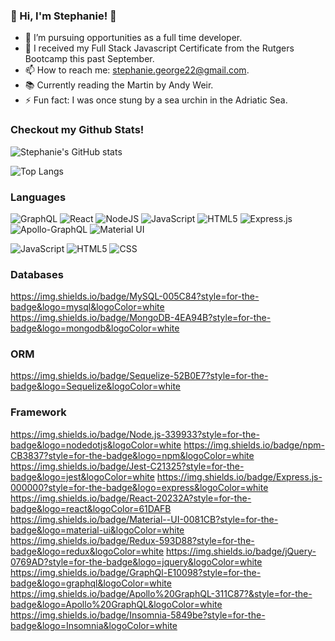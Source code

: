 ### 👋 Hi, I'm Stephanie! 👋

<!--
**stephgeorge22/stephgeorge22** is a ✨ _special_ ✨ repository because its `README.md` (this file) appears on your GitHub profile.

Here are some ideas to get you started:
-->

- 🔭 I’m pursuing opportunities as a full time developer.
- 🌱 I received my Full Stack Javascript Certificate from the Rutgers Bootcamp this past September.
- 📫 How to reach me: stephanie.george22@gmail.com.
- 📚 Currently reading the Martin by Andy Weir.
- ⚡ Fun fact: I was once stung by a sea urchin in the Adriatic Sea.

### Checkout my Github Stats! 

![Stephanie's GitHub stats](https://github-readme-stats.vercel.app/api?username=stephgeorge22&show_icons=true&theme=tokyonight)

![Top Langs](https://github-readme-stats.vercel.app/api/top-langs/?username=stephgeorge22&show_icons=true&theme=tokyonight)

### Languages

 ![GraphQL](https://img.shields.io/badge/-GraphQL-E10098?style=for-the-badge&logo=graphql&logoColor=white)
![React](https://img.shields.io/badge/react-%2320232a.svg?style=for-the-badge&logo=react&logoColor=%2361DAFB)
![NodeJS](https://img.shields.io/badge/node.js-6DA55F?style=for-the-badge&logo=node.js&logoColor=white)
 ![JavaScript](https://img.shields.io/badge/javascript-%23323330.svg?style=for-the-badge&logo=javascript&logoColor=%23F7DF1E)
 ![HTML5](https://img.shields.io/badge/html5-%23E34F26.svg?style=for-the-badge&logo=html5&logoColor=white)
 ![Express.js](https://img.shields.io/badge/express.js-%23404d59.svg?style=for-the-badge&logo=express&logoColor=%2361DAFB)
 ![Apollo-GraphQL](https://img.shields.io/badge/-ApolloGraphQL-311C87?style=for-the-badge&logo=apollo-graphql)
 ![Material UI](https://img.shields.io/badge/materialui-%230081CB.svg?style=for-the-badge&logo=material-ui&logoColor=white)

![JavaScript](https://img.shields.io/badge/javascript-%23323330.svg?style=for-the-badge&logo=javascript&logoColor=%23F7DF1E)
![HTML5](https://img.shields.io/badge/html5-%23E34F26.svg?style=for-the-badge&logo=html5&logoColor=white)
![CSS](https://img.shields.io/badge/CSS3-1572B6?style=for-the-badge&logo=css3&logoColor=white)

### Databases
https://img.shields.io/badge/MySQL-005C84?style=for-the-badge&logo=mysql&logoColor=white
https://img.shields.io/badge/MongoDB-4EA94B?style=for-the-badge&logo=mongodb&logoColor=white

### ORM 
https://img.shields.io/badge/Sequelize-52B0E7?style=for-the-badge&logo=Sequelize&logoColor=white

### Framework
https://img.shields.io/badge/Node.js-339933?style=for-the-badge&logo=nodedotjs&logoColor=white
https://img.shields.io/badge/npm-CB3837?style=for-the-badge&logo=npm&logoColor=white
https://img.shields.io/badge/Jest-C21325?style=for-the-badge&logo=jest&logoColor=white
https://img.shields.io/badge/Express.js-000000?style=for-the-badge&logo=express&logoColor=white
https://img.shields.io/badge/React-20232A?style=for-the-badge&logo=react&logoColor=61DAFB
https://img.shields.io/badge/Material--UI-0081CB?style=for-the-badge&logo=material-ui&logoColor=white
https://img.shields.io/badge/Redux-593D88?style=for-the-badge&logo=redux&logoColor=white
https://img.shields.io/badge/jQuery-0769AD?style=for-the-badge&logo=jquery&logoColor=white
https://img.shields.io/badge/GraphQl-E10098?style=for-the-badge&logo=graphql&logoColor=white
https://img.shields.io/badge/Apollo%20GraphQL-311C87?&style=for-the-badge&logo=Apollo%20GraphQL&logoColor=white
https://img.shields.io/badge/Insomnia-5849be?style=for-the-badge&logo=Insomnia&logoColor=white
  
